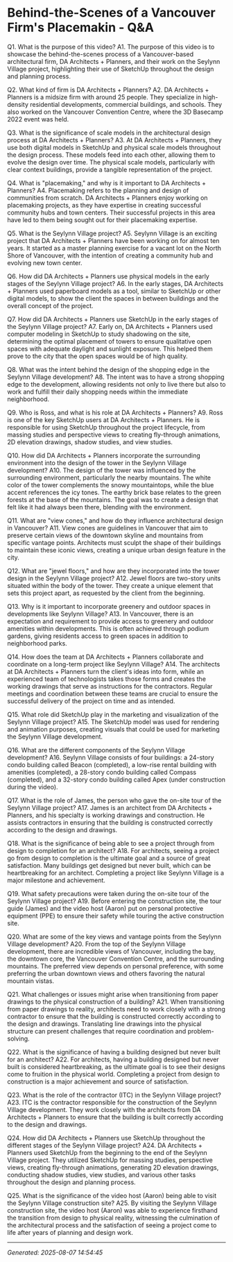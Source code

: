 # Behind-the-Scenes of a Vancouver Firm's Placemakin - Q&A

Q1. What is the purpose of this video?
A1. The purpose of this video is to showcase the behind-the-scenes process of a Vancouver-based architectural firm, DA Architects + Planners, and their work on the Seylynn Village project, highlighting their use of SketchUp throughout the design and planning process.

Q2. What kind of firm is DA Architects + Planners?
A2. DA Architects + Planners is a midsize firm with around 25 people. They specialize in high-density residential developments, commercial buildings, and schools. They also worked on the Vancouver Convention Centre, where the 3D Basecamp 2022 event was held.

Q3. What is the significance of scale models in the architectural design process at DA Architects + Planners?
A3. At DA Architects + Planners, they use both digital models in SketchUp and physical scale models throughout the design process. These models feed into each other, allowing them to evolve the design over time. The physical scale models, particularly with clear context buildings, provide a tangible representation of the project.

Q4. What is "placemaking," and why is it important to DA Architects + Planners?
A4. Placemaking refers to the planning and design of communities from scratch. DA Architects + Planners enjoy working on placemaking projects, as they have expertise in creating successful community hubs and town centers. Their successful projects in this area have led to them being sought out for their placemaking expertise.

Q5. What is the Seylynn Village project?
A5. Seylynn Village is an exciting project that DA Architects + Planners have been working on for almost ten years. It started as a master planning exercise for a vacant lot on the North Shore of Vancouver, with the intention of creating a community hub and evolving new town center.

Q6. How did DA Architects + Planners use physical models in the early stages of the Seylynn Village project?
A6. In the early stages, DA Architects + Planners used paperboard models as a tool, similar to SketchUp or other digital models, to show the client the spaces in between buildings and the overall concept of the project.

Q7. How did DA Architects + Planners use SketchUp in the early stages of the Seylynn Village project?
A7. Early on, DA Architects + Planners used computer modeling in SketchUp to study shadowing on the site, determining the optimal placement of towers to ensure qualitative open spaces with adequate daylight and sunlight exposure. This helped them prove to the city that the open spaces would be of high quality.

Q8. What was the intent behind the design of the shopping edge in the Seylynn Village development?
A8. The intent was to have a strong shopping edge to the development, allowing residents not only to live there but also to work and fulfill their daily shopping needs within the immediate neighborhood.

Q9. Who is Ross, and what is his role at DA Architects + Planners?
A9. Ross is one of the key SketchUp users at DA Architects + Planners. He is responsible for using SketchUp throughout the project lifecycle, from massing studies and perspective views to creating fly-through animations, 2D elevation drawings, shadow studies, and view studies.

Q10. How did DA Architects + Planners incorporate the surrounding environment into the design of the tower in the Seylynn Village development?
A10. The design of the tower was influenced by the surrounding environment, particularly the nearby mountains. The white color of the tower complements the snowy mountaintops, while the blue accent references the icy tones. The earthy brick base relates to the green forests at the base of the mountains. The goal was to create a design that felt like it had always been there, blending with the environment.

Q11. What are "view cones," and how do they influence architectural design in Vancouver?
A11. View cones are guidelines in Vancouver that aim to preserve certain views of the downtown skyline and mountains from specific vantage points. Architects must sculpt the shape of their buildings to maintain these iconic views, creating a unique urban design feature in the city.

Q12. What are "jewel floors," and how are they incorporated into the tower design in the Seylynn Village project?
A12. Jewel floors are two-story units situated within the body of the tower. They create a unique element that sets this project apart, as requested by the client from the beginning.

Q13. Why is it important to incorporate greenery and outdoor spaces in developments like Seylynn Village?
A13. In Vancouver, there is an expectation and requirement to provide access to greenery and outdoor amenities within developments. This is often achieved through podium gardens, giving residents access to green spaces in addition to neighborhood parks.

Q14. How does the team at DA Architects + Planners collaborate and coordinate on a long-term project like Seylynn Village?
A14. The architects at DA Architects + Planners turn the client's ideas into form, while an experienced team of technologists takes those forms and creates the working drawings that serve as instructions for the contractors. Regular meetings and coordination between these teams are crucial to ensure the successful delivery of the project on time and as intended.

Q15. What role did SketchUp play in the marketing and visualization of the Seylynn Village project?
A15. The SketchUp model was used for rendering and animation purposes, creating visuals that could be used for marketing the Seylynn Village development.

Q16. What are the different components of the Seylynn Village development?
A16. Seylynn Village consists of four buildings: a 24-story condo building called Beacon (completed), a low-rise rental building with amenities (completed), a 28-story condo building called Compass (completed), and a 32-story condo building called Apex (under construction during the video).

Q17. What is the role of James, the person who gave the on-site tour of the Seylynn Village project?
A17. James is an architect from DA Architects + Planners, and his specialty is working drawings and construction. He assists contractors in ensuring that the building is constructed correctly according to the design and drawings.

Q18. What is the significance of being able to see a project through from design to completion for an architect?
A18. For architects, seeing a project go from design to completion is the ultimate goal and a source of great satisfaction. Many buildings get designed but never built, which can be heartbreaking for an architect. Completing a project like Seylynn Village is a major milestone and achievement.

Q19. What safety precautions were taken during the on-site tour of the Seylynn Village project?
A19. Before entering the construction site, the tour guide (James) and the video host (Aaron) put on personal protective equipment (PPE) to ensure their safety while touring the active construction site.

Q20. What are some of the key views and vantage points from the Seylynn Village development?
A20. From the top of the Seylynn Village development, there are incredible views of Vancouver, including the bay, the downtown core, the Vancouver Convention Centre, and the surrounding mountains. The preferred view depends on personal preference, with some preferring the urban downtown views and others favoring the natural mountain vistas.

Q21. What challenges or issues might arise when transitioning from paper drawings to the physical construction of a building?
A21. When transitioning from paper drawings to reality, architects need to work closely with a strong contractor to ensure that the building is constructed correctly according to the design and drawings. Translating line drawings into the physical structure can present challenges that require coordination and problem-solving.

Q22. What is the significance of having a building designed but never built for an architect?
A22. For architects, having a building designed but never built is considered heartbreaking, as the ultimate goal is to see their designs come to fruition in the physical world. Completing a project from design to construction is a major achievement and source of satisfaction.

Q23. What is the role of the contractor (ITC) in the Seylynn Village project?
A23. ITC is the contractor responsible for the construction of the Seylynn Village development. They work closely with the architects from DA Architects + Planners to ensure that the building is built correctly according to the design and drawings.

Q24. How did DA Architects + Planners use SketchUp throughout the different stages of the Seylynn Village project?
A24. DA Architects + Planners used SketchUp from the beginning to the end of the Seylynn Village project. They utilized SketchUp for massing studies, perspective views, creating fly-through animations, generating 2D elevation drawings, conducting shadow studies, view studies, and various other tasks throughout the design and planning process.

Q25. What is the significance of the video host (Aaron) being able to visit the Seylynn Village construction site?
A25. By visiting the Seylynn Village construction site, the video host (Aaron) was able to experience firsthand the transition from design to physical reality, witnessing the culmination of the architectural process and the satisfaction of seeing a project come to life after years of planning and design work.

---
*Generated: 2025-08-07 14:54:45*
